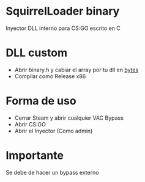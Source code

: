 # SquirrelLoader binary

Inyector DLL interno para CS:GO escrito en C

# DLL custom

 - Abrir binary.h y cabiar el array por tu dll en [bytes](https://github.com/holasoyender/bytes) 
 - Compilar como Release x86

# Forma de uso

 - Cerrar Steam y abrir cualquier VAC Bypass
 - Abrir CS:GO
 - Abrir el Inyector (Como admin)

# Importante

Se debe de hacer un bypass externo
